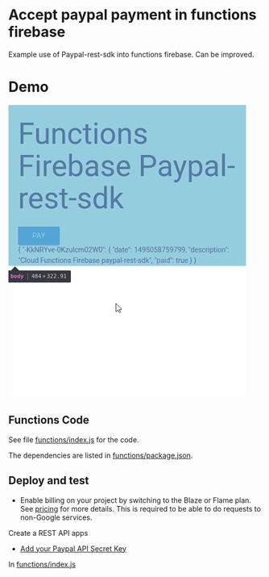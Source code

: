 # Accept paypal payment in functions firebase

Example use of Paypal-rest-sdk into functions firebase.
Can be improved.
# Demo
![](public/Demo.gif)

## Functions Code

See file [functions/index.js](functions/index.js) for the code.

The dependencies are listed in [functions/package.json](functions/package.json).

## Deploy and test

 - Enable billing on your project by switching to the Blaze or Flame plan. See [pricing](https://firebase.google.com/pricing/) for more details. This is required to be able to do requests to non-Google services.
  
  Create a REST API apps
  - [Add your Paypal API Secret Key](https://developer.paypal.com/developer/applications/)
  
  In
[functions/index.js](functions/index.js) 
